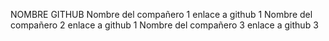 NOMBRE	GITHUB
Nombre del compañero 1	enlace a github 1
Nombre del compañero 2	enlace a github 1
Nombre del compañero 3	enlace a github 3